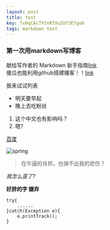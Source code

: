 ```yaml
---
layout: post
title: test
key: fxHqCAcTXtnRTXu2Uf3Efgo6
tags: markdown test
---
```


### 第一次用markdown写博客


献给写作者的 Markdown 新手指南[link](https://www.jianshu.com/p/q81RER) <br/>
傻瓜也能利用github搭建播客！！[link](http://cyzus.github.io/2015/06/21/github-build-blog/) <br/>

我来试试列表
- 明天要早起
- 晚上去吃粉丝

1. 这个中文也有影响吗？
2. 嗯?

[百度](http:www.baidu.com)

![spring](http://p2.so.qhmsg.com/bdr/_240_/t015da2261cad90ed37.jpg)

> 在牛逼的肖邦，也弹不出我的悲伤？

*我怎么歪了?*

**好胖的字 嫌弃**

```
try{
	......
}catch(Exception e){
	e.printTrack();
}
```

